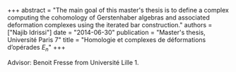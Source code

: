 +++
abstract = "The main goal of this master's thesis is to define a complex computing the cohomology of Gerstenhaber algebras and associated deformation complexes using the iterated bar construction."
authors = ["Najib Idrissi"]
date = "2014-06-30"
publication = "Master's thesis, Université Paris 7"
title = "Homologie et complexes de déformations d’opérades $E_n$"
+++

Advisor: Benoit Fresse from Université Lille 1.
